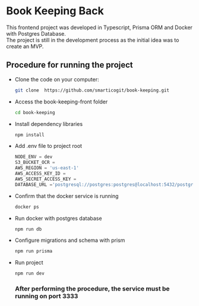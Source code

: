 # Book Keeping Back

This frontend project was developed in Typescript, Prisma ORM and Docker with Postgres Database. <br>
The project is still in the development process as the initial idea was to create an MVP.

## Procedure for running the project

- Clone the code on your computer:

  ```sh
  git clone  https://github.com/smarticogit/book-keeping.git
  ```

- Access the book-keeping-front folder

  ```sh
  cd book-keeping
  ```

- Install dependency libraries

  ```sh
  npm install
  ```

- Add .env file to project root

  ```js
  NODE_ENV = dev
  S3_BUCKET_OCR = 
  AWS_REGION = 'us-east-1'
  AWS_ACCESS_KEY_ID = 
  AWS_SECRET_ACCESS_KEY = 
  DATABASE_URL ='postgresql://postgres:postgres@localhost:5432/postgres?schema=public'
  ```

- Confirm that the docker service is running
    ```sh
    docker ps
    ```

- Run docker with postgres database
    ```sh
    npm run db
    ```

- Configure migrations and schema with prism

  ```sh
  npm run prisma
  ```

- Run project

  ```sh
  npm run dev
  ```
  

  ### After performing the procedure, the service must be running on port 3333
